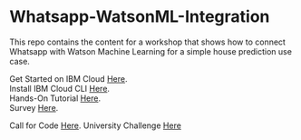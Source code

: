 # Whatsapp-WatsonML-Integration
This repo contains the content for a workshop that shows how to connect Whatsapp with Watson Machine Learning for a simple house prediction use case.

Get Started on IBM Cloud [Here](https://ibm.biz/WatsonWhatsapp).<br>
Install IBM Cloud CLI [Here](https://cloud.ibm.com/docs/cli?topic=cli-install-ibmcloud-cli).<br>
Hands-On Tutorial [Here](https://developer.ibm.com/patterns/build-a-framework-that-connects-whatsapp-to-any-watson-service-on-ibm-cloud/). <br>
Survey [Here](https://ibm.biz/BdfzQv).

Call for Code [Here](developer.ibm.com/callforcode).
University Challenge [Here](https://www.crowdcast.io/e/2021-call-for-code)
